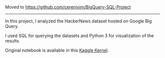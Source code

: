 Moved to https://github.com/cereniyim/BigQuery-SQL-Project

---

In this project, I analyzed the HackerNews dataset hosted on Google Big Query.

I used SQL for querying the datasets and Python 3 for visualization of the results.

Original notebook is available in this [Kaggle Kernel](https://www.kaggle.com/cereniyim/rise-of-hackernews).
